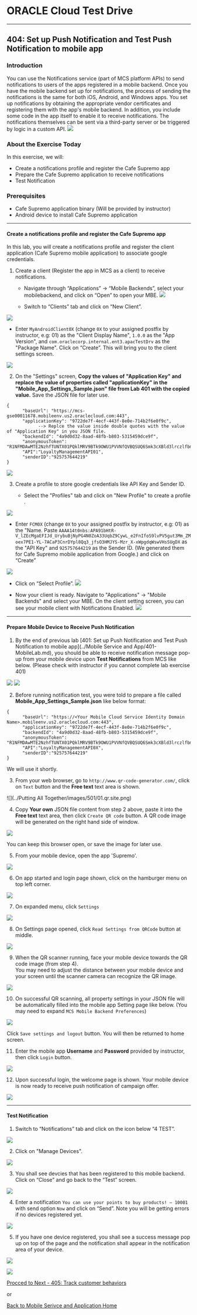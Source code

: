 # ORACLE Cloud Test Drive #
-----
## 404: Set up Push Notification and Test Push Notification to mobile app ##

### Introduction ###
You can use the Notifications service (part of MCS platform APIs) to send notifications to users of the apps registered in a mobile backend. Once you have the mobile backend set up for notifications, the process of sending the notifications is the same for both iOS, Android, and Windows apps. You set up notifications by obtaining the appropriate vendor certificates and registering them with the app's mobile backend. In addition, you include some code in the app itself to enable it to receive notifications. The notifications themselves can be sent via a third-party server or be triggered by logic in a custom API.
![](../common/images/mobile/mcsgs_dt_006_notifications.png)

### About the Exercise Today ###
In this exercise, we will:
- Create a notifications profile and register the Cafe Supremo app
- Prepare the Cafe Supremo application to receive notifications
- Test Notification

### Prerequisites ###
- Cafe Supremo application binary (Will be provided by instructor)
- Android device to install Cafe Supremo application

----
#### Create a notifications profile and register the Cafe Supremo app ####
In this lab, you will create a notifications profile and register the client application (Cafe Supremo mobile application) to associate google credentials.

1. Create a client (Register the app in MCS as a client) to receive notifications.
    - Navigate through “Applications” -> “Mobile Backends”, select your mobilebackend, and click on “Open” to open your MBE.
![](../common/images/mobile/401-Select_MBE.png)


   - Switch to “Clients” tab and click on “New Client”.

![](../common/images/mobile/401-Create_Client.png)


   - Enter `MyAndroidClient0X` (change `0X` to your assigned postfix by instructor, e.g: 01) as the "Client Display Name", `1.0.0` as the "App Version", and `com.oraclecorp.internal.ent3.apacTestDrv` as the "Package Name". Click on “Create”. This will bring you to the client settings screen.

![](../common/images/mobile/401-Client_Settings.png)


2. On the "Settings" screen, **Copy the values of "Application Key" and replace the value of properties called "applicationKey" in the "Mobile_App_Settings_Sample.json" file from Lab 401 with the copied value.**  Save the JSON file for later use.

```
{
      "baseUrl": "https://mcs-gse00011678.mobileenv.us2.oraclecloud.com:443",
      "applicationKey": "9722de7f-4ecf-443f-8e0e-714b2f6e0f9c",
            --> Replce the value inside double quotes with the value of "Application Key" in you JSON file.
      "backendId": "4a9d0d32-8aad-48fb-b803-5315459dce9f",
      "anonymousToken": "R1NFMDAwMTE2NzhfTUNTX01PQklMRV9BTk9OWU1PVVNfQVBQSUQ6Smk3cXBld3lrczlfbmI=",
      "API":"LoyaltyManagementAPI01",
      "senderID":"925757644219"
}

```

![](../common/images/mobile/401-Client_Setting_Tab.png)


3. Create a profile to store google credentials like API Key and Sender ID.

   - Select the "Profiles" tab and click on "New Profile" to create a profile .

![](../common/images/mobile/401-Create_New_Profile.png)


   - Enter `FCM0X` (change `0X` to your assigned postfix by instructor, e.g: 01) as the "Name. Paste `AAAA14t0nbs:APA91bHtR-V_lZEcMgaEFIJd_UrybuBjNyPG4N0ZoA33UqbZ9CywL_e2FnIfoS9lvPV5gut3Mm_ZMoex7PE1-YL-7ACaP3CnrDYpl8Qq3_jfsO3HMJYS-Mzr_X-xWpgdqWswVHsSUgDX` as the "API Key" and `925757644219` as the Sender ID. (We generated them for Cafe Supremo mobile application from Google.) and click on “Create”

![](../common/images/mobile/401-Profile_Setting.png)


   - Click on “Select Profile”.
![](../common/images/mobile/401-Selected_Profile.png)


   - Now your client is ready. Navigate to "Applications" -> "Mobile Backends" and select your MBE. On the client setting screen, you can see your mobile client with Notifications Enabled.
![](../common/images/mobile/401-Review_MobileApp_Profile.png)

---
#### Prepare Mobile Device to Receive Push Notification ####

1. By the end of previous lab [401: Set up Push Notification and Test Push Notification to mobile app](../Mobile Service and App/401-MobileLab.md), you should be able to receive notification message pop-up from your mobile device upon **Test Notifications** from MCS like below. (Please check with instructor if you cannot complete lab exercise 401)

![](../common/images/mobile/401-MCS_Notification_Result.png)
![](../common/images/mobile/401-MobileApp_Notification_Result.png)

2. Before running notification test, you were told to prepare a file called **Mobile_App_Settings_Sample.json** like below format:    
```
{
      "baseUrl": "https://<Your Mobile Cloud Service Identity Domain Name>.mobileenv.us2.oraclecloud.com:443",
      "applicationKey": "9722de7f-4ecf-443f-8e0e-714b2f6e0f9c",
      "backendId": "4a9d0d32-8aad-48fb-b803-5315459dce9f",
      "anonymousToken": "R1NFMDAwMTE2NzhfTUNTX01PQklMRV9BTk9OWU1PVVNfQVBQSUQ6Smk3cXBld3lrczlfbmI=",
      "API":"LoyaltyManagementAPI0X",
      "senderID":"925757644219"
}
```
We will use it shortly.

3. From your web browser, go to `http://www.qr-code-generator.com/`, click on `Text` button and the **Free text** text area is shown.

![](../Putting All Together/images/501/01.qr.site.png)

4. Copy **Your own** JSON file content from step 2 above, paste it into the **Free text** text area, then click `Create QR code` button. A QR code image will be generated on the right hand side of window.

![](images/501/02.qr.result.png)

You can keep this browser open, or save the image for later use.

5. From your mobile device, open the app 'Supremo'.

![](images/501/03.mobile.app.png)

6. On app started and login page shown, click on the hamburger menu on top left corner.

![](images/501/04.mobile.menu.png)

7. On expanded menu, click `Settings`

![](images/501/05.mobile.settings.png)

8. On Settings page opened, click `Read Settings from QRCode` button at middle.

![](images/501/06.mobile.qr.png)

9. When the QR scanner running, face your mobile device towards the QR code image (from step 4).  
You may need to adjust the distance between your mobile device and your screen until the scanner camera can recognize the QR image.

![](images/501/07.mobile.cam.png)

10. On successful QR scanning, all property settings in your JSON file will be automatically filled into the mobile app Setting page like below. (You may need to expand `MCS Mobile Backend Preferences`)

![](images/501/08.mobile.qr.result.png)

Click `Save settings and logout` button. You will then be returned to home screen.

11. Enter the mobile app **Username** and **Password** provided by instructor, then click `Login` button.

![](images/501/09.mobile.login.png)

12. Upon successful login, the welcome page is shown. Your mobile device is now ready to receive push notification of campaign offer.

![](images/501/10.mobile.welcome.png)

---
#### Test Notification ####
1. Switch to “Notifications” tab and click on the icon below “4 TEST”.

![](../common/images/mobile/401-Test_Notification.png)


2. Click on "Manage Devices".

![](../common/images/mobile/401-Test_Manage_Devices.png)


3. You shall see devcies that has been registered to this mobile backend. Click on “Close” and go back to the “Test” screen.

![](../common/images/mobile/401-Manage_Devices.png)


4. Enter a notification `You can use your points to buy products! – 10001` with send option `Now` and click on “Send”. Note you will be getting errors if no devices registered yet.

![](../common/images/mobile/401-Notification_Test_Screen.png)


5. If you have one device registered, you shall see a success message pop up on top of the page and the notification shall appear in the notification area of your device.

![](../common/images/mobile/401-MCS_Notification_Result.png)


![](../common/images/mobile/401-MobileApp_Notification_Result.png)


[Procced to Next - 405: Track customer behaviors](405-MobileLab.md)

or

[Back to Mobile Serivce and Application Home](README.md)
